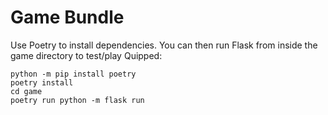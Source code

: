 # Game Bundle

Use Poetry to install dependencies. You can then run Flask from inside the game directory to test/play Quipped:

```
python -m pip install poetry
poetry install
cd game
poetry run python -m flask run
```